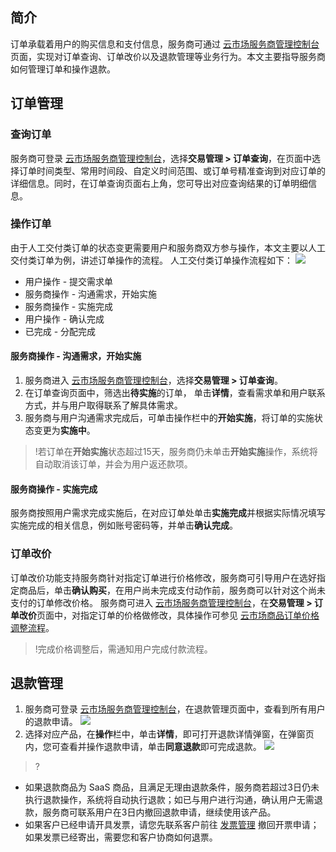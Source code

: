 ## 简介
订单承载着用户的购买信息和支付信息，服务商可通过 [云市场服务商管理控制台](https://console.cloud.tencent.com/serviceprovider) 页面，实现对订单查询、订单改价以及退款管理等业务行为。本文主要指导服务商如何管理订单和操作退款。

## 订单管理

### 查询订单
服务商可登录 [云市场服务商管理控制台](https://console.cloud.tencent.com/serviceprovider)，选择**交易管理 > 订单查询**，在页面中选择订单时间类型、常用时间段、自定义时间范围、或订单号精准查询到对应订单的详细信息。同时，在订单查询页面右上角，您可导出对应查询结果的订单明细信息。

### 操作订单
由于人工交付类订单的状态变更需要用户和服务商双方参与操作，本文主要以人工交付类订单为例，讲述订单操作的流程。
人工交付类订单操作流程如下：
![](https://main.qcloudimg.com/raw/eec368e05dc4c19e7cc71ebb959ccc1c.png) 
- 用户操作 - 提交需求单  
- 服务商操作 - 沟通需求，开始实施     
- 服务商操作 - 实施完成   
- 用户操作 - 确认完成
- 已完成 - 分配完成

#### 服务商操作 - 沟通需求，开始实施    
1. 服务商进入 [云市场服务商管理控制台](https://console.cloud.tencent.com/serviceprovider)，选择**交易管理 > 订单查询**。
2. 在订单查询页面中，筛选出**待实施**的订单， 单击**详情**，查看需求单和用户联系方式，并与用户取得联系了解具体需求。
3. 服务商与用户沟通需求完成后，可单击操作栏中的**开始实施**，将订单的实施状态变更为**实施中**。   
>!若订单在**开始实施**状态超过15天，服务商仍未单击**开始实施**操作，系统将自动取消该订单，并会为用户返还款项。

#### 服务商操作 - 实施完成  
服务商按照用户需求完成实施后，在对应订单处单击**实施完成**并根据实际情况填写实施完成的相关信息，例如账号密码等，并单击**确认完成**。  

### 订单改价  
订单改价功能支持服务商针对指定订单进行价格修改，服务商可引导用户在选好指定商品后，单击**确认购买**，在用户尚未完成支付动作前，服务商可以针对这个尚未支付的订单修改价格。
服务商可进入 [云市场服务商管理控制台](https://console.cloud.tencent.com/serviceprovider)，在**交易管理 > 订单改价**页面中，对指定订单的价格做修改，具体操作可参见 [云市场商品订单价格调整流程](https://cloud.tencent.com/document/product/306/14140)。
>!完成价格调整后，需通知用户完成付款流程。

## 退款管理
1. 服务商可登录 [云市场服务商管理控制台](https://console.cloud.tencent.com/serviceprovider)，在退款管理页面中，查看到所有用户的退款申请。
![](https://main.qcloudimg.com/raw/b7196c514721e59c28ccbcacd4a549ad.png)
2. 选择对应产品，在**操作**栏中，单击**详情**，即可打开退款详情弹窗，在弹窗页内，您可查看并操作退款申请，单击**同意退款**即可完成退款。
![](https://main.qcloudimg.com/raw/188b0cd1858f5ae8e335331bde2cd3a0.png)

>? 
- 如果退款商品为 SaaS 商品，且满足无理由退款条件，服务商若超过3日仍未执行退款操作，系统将自动执行退款；如已与用户进行沟通，确认用户无需退款，服务商可联系用户在3日内撤回退款申请，继续使用该产品。
- 如果客户已经申请开具发票，请您先联系客户前往 [发票管理](https://console.cloud.tencent.com/expense/invoice) 撤回开票申请；如果发票已经寄出，需要您和客户协商如何退票。
